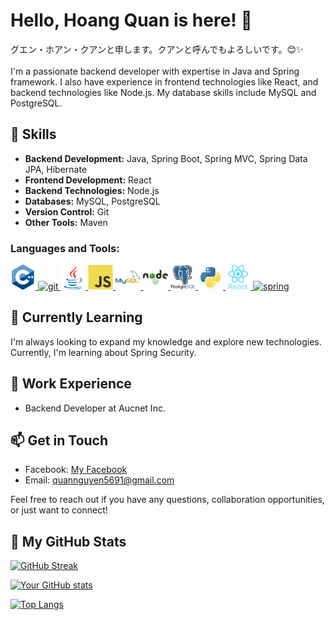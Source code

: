
# Hello, Hoang Quan is here! 👋

グエン・ホアン・クアンと申します。クアンと呼んでもよろしいです。😊✨ <br><br>
I'm a passionate backend developer with expertise in Java and Spring framework. I also have experience in frontend technologies like React, and backend technologies like Node.js. My database skills include MySQL and PostgreSQL.

## 🔧 Skills

- **Backend Development:** Java, Spring Boot, Spring MVC, Spring Data JPA, Hibernate
- **Frontend Development:** React
- **Backend Technologies:** Node.js
- **Databases:** MySQL, PostgreSQL
- **Version Control:** Git
- **Other Tools:** Maven

<h3 align="left">Languages and Tools:</h3>
<p align="left"> <a href="https://www.w3schools.com/cpp/" target="_blank" rel="noreferrer"> <img src="https://raw.githubusercontent.com/devicons/devicon/master/icons/cplusplus/cplusplus-original.svg" alt="cplusplus" width="40" height="40"/> </a> <a href="https://git-scm.com/" target="_blank" rel="noreferrer"> <img src="https://www.vectorlogo.zone/logos/git-scm/git-scm-icon.svg" alt="git" width="40" height="40"/> </a> <a href="https://www.java.com" target="_blank" rel="noreferrer"> <img src="https://raw.githubusercontent.com/devicons/devicon/master/icons/java/java-original.svg" alt="java" width="40" height="40"/> </a> <a href="https://developer.mozilla.org/en-US/docs/Web/JavaScript" target="_blank" rel="noreferrer"> <img src="https://raw.githubusercontent.com/devicons/devicon/master/icons/javascript/javascript-original.svg" alt="javascript" width="40" height="40"/> </a> <a href="https://www.mysql.com/" target="_blank" rel="noreferrer"> <img src="https://raw.githubusercontent.com/devicons/devicon/master/icons/mysql/mysql-original-wordmark.svg" alt="mysql" width="40" height="40"/> </a> <a href="https://nodejs.org" target="_blank" rel="noreferrer"> <img src="https://raw.githubusercontent.com/devicons/devicon/master/icons/nodejs/nodejs-original-wordmark.svg" alt="nodejs" width="40" height="40"/> </a> <a href="https://www.postgresql.org" target="_blank" rel="noreferrer"> <img src="https://raw.githubusercontent.com/devicons/devicon/master/icons/postgresql/postgresql-original-wordmark.svg" alt="postgresql" width="40" height="40"/> </a> <a href="https://www.python.org" target="_blank" rel="noreferrer"> <img src="https://raw.githubusercontent.com/devicons/devicon/master/icons/python/python-original.svg" alt="python" width="40" height="40"/> </a> <a href="https://reactjs.org/" target="_blank" rel="noreferrer"> <img src="https://raw.githubusercontent.com/devicons/devicon/master/icons/react/react-original-wordmark.svg" alt="react" width="40" height="40"/> </a> <a href="https://spring.io/" target="_blank" rel="noreferrer"> <img src="https://www.vectorlogo.zone/logos/springio/springio-icon.svg" alt="spring" width="40" height="40"/> </a> </p>

## 🌱 Currently Learning

I'm always looking to expand my knowledge and explore new technologies. Currently, I'm learning about Spring Security.

## 💼 Work Experience

- Backend Developer at Aucnet Inc.

## 📫 Get in Touch

- Facebook: [My Facebook](https://www.facebook.com/quan.nguyenhoang25/)
- Email: quannguyen5691@gmail.com

Feel free to reach out if you have any questions, collaboration opportunities, or just want to connect!

## 🚀 My GitHub Stats
[![GitHub Streak](http://github-readme-streak-stats.herokuapp.com?user=hoangQuan25&theme=dark&background=000000)](https://git.io/streak-stats)

[![Your GitHub stats](https://github-readme-stats.vercel.app/api?username=hoangQuan25&show_icons=true&theme=radical)](https://github.com/hoangQuan25)

[![Top Langs](https://github-readme-stats.vercel.app/api/top-langs/?username=hoangQuan25&layout=compact&theme=radical)](https://github.com/hoangQuan25)

